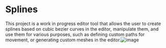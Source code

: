 # Splines

This project is a work in progress editor tool that allows the user to create splines based on cubic bezier curves in the editor, manipulate them, and use them for various purposes, such as defining custom paths for movement, or generating custom meshes in the editor.![image](https://user-images.githubusercontent.com/21078094/220948209-0b924067-69b9-485e-97ec-b8d91ee7b991.png)
